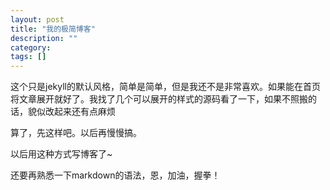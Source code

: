 ```yaml
---
layout: post
title: "我的极简博客"
description: ""
category: 
tags: []
---
```

这个只是jekyll的默认风格，简单是简单，但是我还不是非常喜欢。如果能在首页将文章展开就好了。我找了几个可以展开的样式的源码看了一下，如果不照搬的话，貌似改起来还有点麻烦

算了，先这样吧。以后再慢慢搞。

以后用这种方式写博客了~

还要再熟悉一下markdown的语法，恩，加油，握拳！
